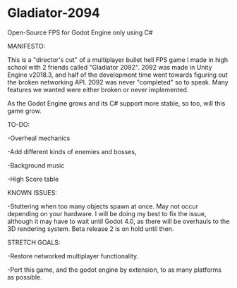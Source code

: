 # Gladiator-2094
Open-Source FPS for Godot Engine only using C#

MANIFESTO:

This is a "director's cut" of a multiplayer bullet hell FPS game I made in high school with 2 friends called "Gladiator 2092".
2092 was made in Unity Engine v2018.3, and half of the development time went towards figuring out the broken networking API.
2092 was never "completed" so to speak. Many features we wanted were either broken or never implemented.

As the Godot Engine grows and its C# support more stable, so too, will this game grow.

TO-DO:

-Overheal mechanics

-Add different kinds of enemies and bosses,

-Background music

-High Score table

KNOWN ISSUES:

-Stuttering when too many objects spawn at once.
May not occur depending on your hardware. I will be doing my best to fix the issue, although it may have to wait until Godot 4.0, as there will be overhauls to the 3D rendering system. Beta release 2 is on hold until then.

STRETCH GOALS:

-Restore networked multiplayer functionality.

-Port this game, and the godot engine by extension, to as many platforms as possible.
